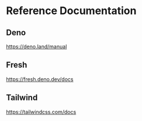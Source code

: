 # Reference Documentation

## Deno
https://deno.land/manual

## Fresh
https://fresh.deno.dev/docs

## Tailwind
https://tailwindcss.com/docs
